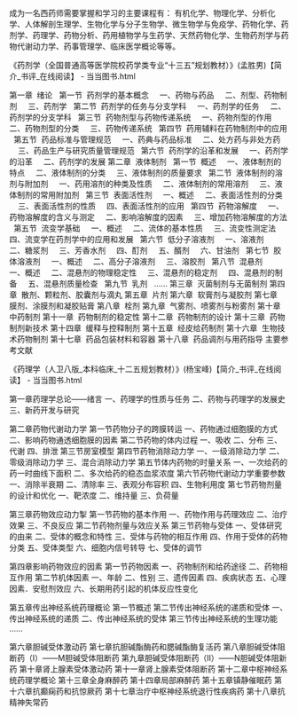成为一名西药师需要掌握和学习的主要课程有：
有机化学、物理化学、分析化学、人体解剖生理学、生物化学与分子生物学、微生物学与免疫学、药物化学、药剂学、药理学、药物分析、药用植物学与生药学、天然药物化学、生物药剂学与药物代谢动力学、药事管理学、临床医学概论等等。

《药剂学（全国普通高等医学院校药学类专业“十三五”规划教材）》(孟胜男)【简介_书评_在线阅读】 - 当当图书.html

第一章  绪论
  第一节  药剂学的基本概念
    一、药物与药品
    二、剂型、药物制剂
    三、药剂学
  第二节  药剂学的任务与分支学科
    一、药剂学的任务
    二、药剂学的分支学科
  第三节  药物剂型与药物传递系统
    一、药物剂型的作用
    二、药物剂型的分类
    三、药物传递系统
  第四节  药用辅料在药物制剂中的应用
  第五节  药品标准与管理规范
    一、药典与药品标准
    二、处方药与非处方药
    三、药品生产与研究质量管理规范
  第六节  药剂学的沿革和发展
    一、药剂学的沿革
    二、药剂学的发展
第二章  液体制剂
  第一节  概述
    一、液体制剂的特点
    二、液体制剂的分类
    三、液体制剂的质量要求
  第二节  液体制剂的溶剂与附加剂
    一、药用溶剂的种类及性质
    二、液体制剂的常用溶剂
    三、液体制剂的常用附加剂
  第三节  表面活性剂
    一、概述
    二、表面活性剂的分类
    三、表面活性剂的性质
    四、表面活性剂的应用
  第四节  药物溶解度
    一、药物溶解度的含义与测定
    二、影响溶解度的因素
    三、增加药物溶解度的方法
  第五节  流变学基础
    一、概述
    二、流体的基本性质
    三、流变性测定法
    四、流变学在药剂学中的应用和发展
  第六节  低分子溶液剂
    一、溶液剂
    二、糖浆剂
    三、芳香水剂
    四、酊剂
    五、醑剂
    六、甘油剂
  第七节  胶体溶液剂
    一、概述
    二、高分子溶液剂
    三、溶胶剂
  第八节  混悬剂
    一、概述
    二、混悬剂的物理稳定性
    三、混悬剂的稳定剂
    四、混悬剂的制备
    五、混悬剂质量检查
  第九节  乳剂
  ……
第三章  灭菌制剂与无菌制剂
第四章  散剂、颗粒剂、胶囊剂与滴丸
第五章  片剂
第六章  软膏剂与凝胶剂
第七章  膜剂、涂膜剂和凝胶贴膏
第八章  栓剂
第九章  气雾剂、喷雾剂与粉雾剂
第十章  中药制剂
第十一章  药物制剂的稳定性
第十二章  药物制剂的设计
第十三章  药物制剂新技术
第十四章  缓释与控释制剂
第十五章  经皮给药制剂
第十六章  生物技术药物制剂
第十七章  药品包装材料和容器
第十八章  药品调剂与用药指导
主要参考文献

《药理学（人卫八版_本科临床_十二五规划教材）》(杨宝峰)【简介_书评_在线阅读】 - 当当图书.html

第一章药理学总论――绪言
一、药理学的性质与任务
二、药物与药理学的发展史
三、新药开发与研究

第二章药物代谢动力学
第一节药物分子的跨膜转运
一、药物通过细胞膜的方式
二、影响药物通透细胞膜的因素
第二节药物的体内过程
一、吸收
二、分布
三、代谢
四、排泄
第三节房室模型
第四节药物消除动力学
一、一级消除动力学
二、零级消除动力学
三、混合消除动力学
第五节体内药物的时量关系
一、一次给药的药一时曲线下面积
二、多次给药的稳态血浆浓度
第六节药物代谢动力学重要参数
一、消除半衰期
二、清除率
三、表观分布容积
四、生物利用度
第七节药物剂量的设计和优化
一、靶浓度
二、维持量
三、负荷量

第三章药物效应动力掣
第一节药物的基本作用
一、药物作用与药理效应
二、治疗效果
三、不良反应
第二节药物剂量与效应关系
第三节药物与受体
一、受体研究的由来
二、受体的概念和特性
三、受体与药物的相互作用
四、作用于受体的药物分类
五、受体类型
六、细胞内信号转导
七、受体的调节

第四章影响药物效应的因素
第一节药物因素
一、药物制剂和给药途径
二、药物相互作用
第二节机体因素
一、年龄
二、性别
三、遗传因素
四、疾病状态
五、心理因素．安慰剂效应
六、长期用药引起的机体反应性变化

第五章传出神经系统药理概论
第一节概述
第二节传出神经系统的递质和受体
一、传出神经系统的递质
二、传出神经系统的受体
第三节传出神经系统的生理功能
……

第六章胆碱受体激动药
第七章抗胆碱酯酶药和腮碱酯酶复活药
第八章胆碱受体阻断药（Ⅰ）――M胆碱受体阻断药
第九章胆碱受体阻断药（II）――N胆碱受体阻新药
第十章肾上腺素受体激动药
第十一章肾上腺素受体阻断药
第十二章中枢神经系统药理学概论
第十三章全身麻醉药
第十四章局部麻醉药
第十五章镇静催眠药
第十六章抗癫痫药和抗惊厥药
第十七章治疗中枢神经系统退行性疾病药
第十八章抗精神失常药
